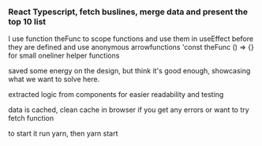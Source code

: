 ### React Typescript, fetch buslines, merge data and present the top 10 list

I use function theFunc to scope functions and use them in useEffect before they are defined
and use anonymous arrowfunctions 'const theFunc () => {} for small oneliner helper functions

saved some energy on the design, but think it's good enough, showcasing what we want to solve here.

extracted logic from components for easier readability and testing

data is cached, clean cache in browser if you get any errors or want to try fetch function

to start it run yarn, then yarn start
